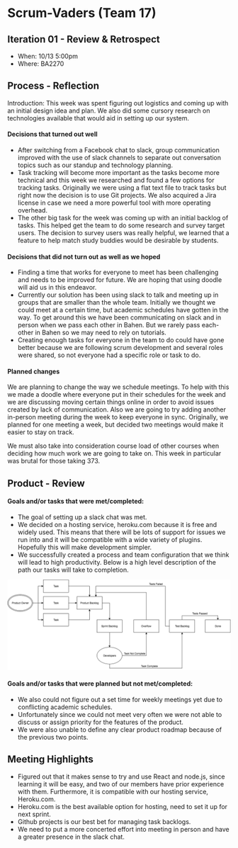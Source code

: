 # Scrum-Vaders (Team 17)



## Iteration 01 - Review & Retrospect

 * When: 10/13 5:00pm
 * Where: BA2270

## Process - Reflection

Introduction: This week was spent figuring out logistics and coming up with an initial design idea and plan. We also did some cursory  research on technologies available that would aid in setting up our system.

#### Decisions that turned out well

* After switching from a Facebook chat to slack, group communication improved with the use of slack channels to separate out conversation topics such as our standup and technology planning. 
* Task tracking will become more important as the tasks become more technical and this week we researched and found a few options for tracking tasks. Originally we were using a flat text file to track tasks but right now the decision is to use Git projects. We also acquired a Jira license in case we need a more powerful tool with more operating overhead. 
* The other big task for the week was coming up with an initial backlog of tasks. This helped get the team to do some research and survey target users. The decision to survey users was really helpful, we learned that a feature to help match study buddies would be desirable by students.

#### Decisions that did not turn out as well as we hoped

* Finding a time that works for everyone to meet has been challenging and needs to be improved for future. We are hoping that using doodle will aid us in this endeavor.
* Currently our solution has been using slack to talk and meeting up in groups that are smaller than the whole team. Initially we thought we could meet at a certain time, but academic schedules have gotten in the way. To get around this we have been communicating on slack and in person when we pass each other in Bahen. But we rarely pass each-other in Bahen so we may need to rely on tutorials.
* Creating enough tasks for everyone in the team to do could have gone better because we are following scrum development and several roles were shared, so not everyone had a specific role or task to do.

#### Planned changes
We are planning to change the way we schedule meetings. To help with this we made a doodle where everyone put in their schedules for the week and we are discussing moving certain things online in order to avoid issues created by lack of communication. Also we are going to try adding another in-person meeting during the week to keep everyone in sync. Originally, we planned for one meeting a week, but decided two meetings would make it easier to stay on track.

We must also take into consideration course load of other courses when deciding how much work we are going to take on. This week in particular was brutal for those taking 373.

## Product - Review

#### Goals and/or tasks that were met/completed:
* The goal of setting up a slack chat was met.
* We decided on a hosting service, heroku.com because it is free and widely used. This means that there will be lots of support for issues we run into and it will be compatible with a wide variety of plugins. Hopefully this will make development simpler.
* We successfully created a process and team configuration that we think will lead to high productivity. Below is a high level description of the path our tasks will take to completion.

![The image did not display correctly](https://raw.githubusercontent.com/FreakingBarbarians/FreakingBarbarians_Images/master/CSC301_TeamWorkflow.png "I am an orange.")

#### Goals and/or tasks that were planned but not met/completed:
* We also could not figure out a set time for weekly meetings yet due to conflicting academic schedules.
* Unfortunately since we could not meet very often we were not able to discuss or assign priority for the features of the product.
* We were also unable to define any clear product roadmap because of the previous two points.

## Meeting Highlights
* Figured out that it makes sense to try and use React and node.js, since learning it will be easy, and two of our members have prior experience with them. Furthermore, it is compatible with our hosting service, Heroku.com.
* Heroku.com is the best available option for hosting, need to set it up for next sprint. 
* Github projects is our best bet for managing task backlogs.
* We need to put a more concerted effort into meeting in person and have a greater presence in the slack chat.
